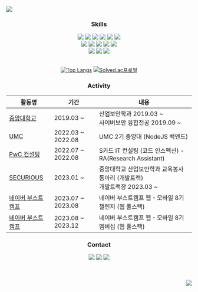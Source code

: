 <img src="https://capsule-render.vercel.app/api?type=waving&color=99CCFF&height=200&section=header&text=HBSPS&fontColor=FFFFFF&fontAlignY=35&fontSize=50&animation=twinkling"/>

<h3 align="center">Skills</h3>
<div align="center">
<img src="https://img.shields.io/badge/HTML-E34F26?style=flat-square&logo=HTML5&logoColor=white"/>
<img src="https://img.shields.io/badge/CSS-1572B6?style=flat-square&logo=CSS3&logoColor=white"/>
<img src="https://img.shields.io/badge/JavaScript-F7DF1E?style=flat-square&logo=JavaScript&logoColor=white"/>
<img src="https://img.shields.io/badge/TypeScript-3178C6?style=flat-square&logo=TypeScript&logoColor=white"/>
<img src="https://img.shields.io/badge/Python-3776AB?style=flat-square&logo=Python&logoColor=white"/>
<img src="https://img.shields.io/badge/JAVA-b07219?style=flat-square&logo=JAVA&logoColor=white"/>
<br>
<img src="https://img.shields.io/badge/Node.js-339933?style=flat-square&logo=Node.js&logoColor=white">
<img src="https://img.shields.io/badge/Express-000000?style=flat-square&logo=Express&logoColor=white">
<img src="https://img.shields.io/badge/NestJS-E0234E?style=flat-square&logo=NestJS&logoColor=white"/>
<img src="https://img.shields.io/badge/React-61DAFB?style=flat-square&logo=React&logoColor=white"/>
<img src="https://img.shields.io/badge/Next.js-000000?style=flat-square&logo=Next.js&logoColor=white"/>
<br>
<img src="https://img.shields.io/badge/Amazon AWS-232F3E?style=flat-square&logo=Amazon AWS&logoColor=white">
<img src="https://img.shields.io/badge/Vercel-000000?style=flat-square&logo=Vercel&logoColor=white">
<img src="https://img.shields.io/badge/MySQL-4479A1?style=flat-square&logo=MySQL&logoColor=white">
<br>
<br>

[![Top Langs](https://github-readme-stats.vercel.app/api/top-langs/?username=HBSPS&layout=compact)](https://github.com/HBSPS/github-readme-stats) [![Solved.ac프로필](http://mazassumnida.wtf/api/v2/generate_badge?boj=seo9310)](https://solved.ac/seo9310)

<h3>Activity</h3>

|<center>활동명</center>|<center>기간</center>|<center>내용</center>|
|---|---|---|
|[중앙대학교](https://www.cau.ac.kr/index.do)|2019.03 ~|산업보안학과 2019.03 ~<br>사이버보안 융합전공 2019.09 ~|
|[UMC](https://www.makeus.in/umc)|2022.03 ~ 2022.08|UMC 2기 중앙대 (NodeJS 백엔드)|
|[PwC 컨설팅](https://www.pwcconsulting.co.kr/ko/)|2022.07 ~ 2022.08|S카드 IT 컨설팅 (코드 인스펙션) - RA(Research Assistant)|
|[SECURIOUS](https://www.instagram.com/cau_securious/)|2023.01 ~|중앙대학교 산업보안학과 교육봉사 동아리 (개발트랙)<br>개발트랙장 2023.03 ~|
|[네이버 부스트캠프](https://boostcamp.connect.or.kr/)|2023.07 ~ 2023.08|네이버 부스트캠프 웹・모바일 8기 챌린지 (웹 풀스택)|
|[네이버 부스트캠프](https://boostcamp.connect.or.kr/)|2023.08 ~ 2023.12|네이버 부스트캠프 웹・모바일 8기 멤버십 (웹 풀스택)|

<h3 align="center">Contact</h3>

<div align="center">
<a href="mailto:wiyeong79@gmail.com"><img src="https://img.shields.io/badge/Gmail-EA4335?style=flat-square&logo=Gmail&logoColor=white"></a>
<a href="https://www.instagram.com/we__r_young/"><img src="https://img.shields.io/badge/Instagram-E4405F?style=flat-square&logo=Instagram&logoColor=white"></a>
<a href="https://29223.tistory.com/"><img src="https://img.shields.io/badge/Blog-09B3AF?style=flat-square&logo=storyblok&logoColor=white"></a>
</div>

<br>
<br>
<br>

<div align="right">
<a href="https://github.com/HBSPS"><img src="https://hits.seeyoufarm.com/api/count/incr/badge.svg?url=https%3A%2F%2Fgithub.com%2FHBSPS&count_bg=%23000000&title_bg=%23000000&icon=github.svg&icon_color=%23FFFFFF&title=GitHub&edge_flat=false"/></a>
<div>
